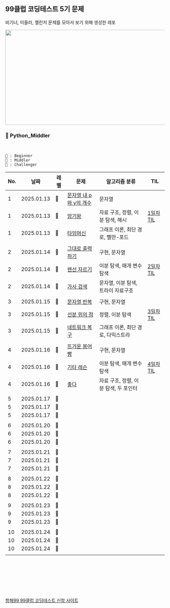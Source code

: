 ## 99클럽 코딩테스트 5기 문제

비기너, 미들러, 챌린저 문제를 모아서 보기 위해 생성한 레포


<img src="https://github.com/user-attachments/assets/2ed9d96f-6da7-49e2-b59d-454a4289720b" width="600" height="300">

<br>

### 🍋 Python_Middler

<br>

```
🥚 : Beginner
🐣 : Middler
🐥 : Challenger
```

| No. | 날짜 | 레벨 | 문제 | 알고리즘 분류 | TIL |
|-----|-----|----|-----|-----|----|
| 1 | 2025.01.13 | 🥚   | [문자열 내 p와 y의 개수](https://school.programmers.co.kr/learn/courses/30/lessons/12916) | 문자열 |  |
| 1 | 2025.01.13 | 🐣    | [암기왕](https://www.acmicpc.net/problem/2776) | 자료 구조, 정렬, 이분 탐색, 해시 | [1일차 TIL](https://youngone-kang.tistory.com/17) |
| 1 | 2025.01.13 | 🐥 | [타임머신](https://www.acmicpc.net/problem/11657) | 그래프 이론, 최단 경로, 벨만-포드 |  |
||
| 2 | 2025.01.14 | 🥚   | [그대로 출력하기](https://www.acmicpc.net/problem/11719) | 구현, 문자열 |  |
| 2 | 2025.01.14 | 🐣    | [랜선 자르기](https://www.acmicpc.net/problem/1654) | 이분 탐색, 매개 변수 탐색 | [2일차 TIL](https://youngone-kang.tistory.com/18) |
| 2 | 2025.01.14 | 🐥 | [가사 검색](https://school.programmers.co.kr/learn/courses/30/lessons/60060) | 문자열, 이분 탐색, 트라이 자료구조 |  |
||
| 3 | 2025.01.15 | 🥚   | [문자열 반복](https://www.acmicpc.net/problem/2675) | 구현, 문자열 |  |
| 3 | 2025.01.15 | 🐣    | [선분 위의 점](https://www.acmicpc.net/problem/11663) | 정렬, 이분 탐색 | [3일차 TIL](https://youngone-kang.tistory.com/19) |
| 3 | 2025.01.15 | 🐥 | [네트워크 복구](https://www.acmicpc.net/problem/2211) | 그래프 이론, 최단 경로, 다익스트라 |  |
||
| 4 | 2025.01.16 | 🥚   | [뜨거운 붕어빵](https://www.acmicpc.net/problem/11945) | 구현, 문자열 |  |
| 4 | 2025.01.16 | 🐣    | [기타 레슨](https://www.acmicpc.net/problem/2343) | 이분 탐색, 매개 변수 탐색 | [4일차 TIL](https://youngone-kang.tistory.com/20) |
| 4 | 2025.01.16 | 🐥 | [좋다](https://www.acmicpc.net/problem/1253) | 자료 구조, 정렬, 이분 탐색, 두 포인터 |  |
||
| 5 | 2025.01.17 | 🥚   | []() |  |  |
| 5 | 2025.01.17 | 🐣    | []() |  | []() |
| 5 | 2025.01.17 | 🐥 | []() |  |  |
||
| 6 | 2025.01.20 | 🥚   | []() |  |  |
| 6 | 2025.01.20 | 🐣    | []() |  | []() |
| 6 | 2025.01.20 | 🐥 | []() |  |  |
||
| 7 | 2025.01.21 | 🥚   | []() |  |  |
| 7 | 2025.01.21 | 🐣    | []() |  | []() |
| 7 | 2025.01.21 | 🐥 | []() |  |  |
||
| 8 | 2025.01.22 | 🥚   | []() |  |  |
| 8 | 2025.01.22 | 🐣    | []() |  | []() |
| 8 | 2025.01.22 | 🐥 | []() |  |  |
||
| 9 | 2025.01.23 | 🥚   | []() |  |  |
| 9 | 2025.01.23 | 🐣    | []() |  | []() |
| 9 | 2025.01.23 | 🐥 | []() |  |  |
||
| 10 | 2025.01.24 | 🥚   | []() |  |  |
| 10 | 2025.01.24 | 🐣    | []() |  | []() |
| 10 | 2025.01.24 | 🐥 | []() |  |  |
||

<br>
<br>
<br>
<br>
<br>
<br>

[항해99 99클럽 코딩테스트 신청 사이트](https://hanghae99.spartacodingclub.kr/99club-codingtest)
